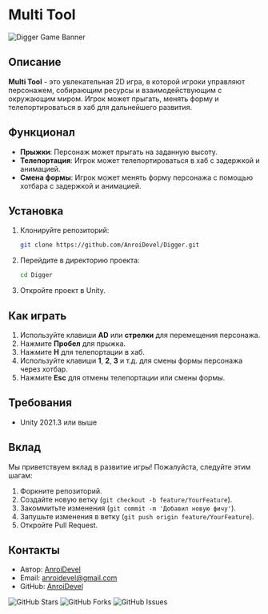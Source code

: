 # Multi Tool

![Digger Game Banner](https://igromaker.ru/Games/Digger/bannerMultiTool.png)

## Описание

**Multi Tool** - это увлекательная 2D игра, в которой игроки управляют персонажем, собирающим ресурсы и взаимодействующим с окружающим миром. Игрок может прыгать, менять форму и телепортироваться в хаб для дальнейшего развития.

## Функционал

- **Прыжки**: Персонаж может прыгать на заданную высоту.
- **Телепортация**: Игрок может телепортироваться в хаб с задержкой и анимацией.
- **Смена формы**: Игрок может менять форму персонажа с помощью хотбара с задержкой и анимацией.


## Установка

1. Клонируйте репозиторий:
    ```sh
    git clone https://github.com/AnroiDevel/Digger.git
    ```
2. Перейдите в директорию проекта:
    ```sh
    cd Digger
    ```
3. Откройте проект в Unity.

## Как играть

1. Используйте клавиши **AD** или **стрелки** для перемещения персонажа.
2. Нажмите **Пробел** для прыжка.
3. Нажмите **H** для телепортации в хаб.
4. Используйте клавиши **1**, **2**, **3** и т.д. для смены формы персонажа через хотбар.
5. Нажмите **Esc** для отмены телепортации или смены формы.

## Требования

- Unity 2021.3 или выше

## Вклад

Мы приветствуем вклад в развитие игры! Пожалуйста, следуйте этим шагам:

1. Форкните репозиторий.
2. Создайте новую ветку (`git checkout -b feature/YourFeature`).
3. Закоммитьте изменения (`git commit -m 'Добавил новую фичу'`).
4. Запушьте изменения в ветку (`git push origin feature/YourFeature`).
5. Откройте Pull Request.


## Контакты

- Автор: [AnroiDevel](https://igromaker.ru)
- Email: anroidevel@gmail.com
- GitHub: [AnroiDevel](https://github.com/AnroiDevel)

![GitHub Stars](https://img.shields.io/github/stars/yourusername/digger-game?style=social)
![GitHub Forks](https://img.shields.io/github/forks/yourusername/digger-game?style=social)
![GitHub Issues](https://img.shields.io/github/issues/AnroiDevel/Digger)

